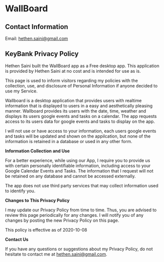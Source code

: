 # WallBoard

## Contact Information
Email: hethen.saini@gmail.com

## KeyBank Privacy Policy

Hethen Saini built the WallBoard app as a Free desktop app. This application is provided by Hethen Saini at no cost and is intended for use as is.

This page is used to inform visitors regarding my policies with the collection, use, and disclosure of Personal Information if anyone decided to use my Service.

Wallboard is a desktop application that provides users with realtime information that is displayed to users in a easy and aesthetically pleasing manner. Wallboard provides its users with the date, time, weather and displays its users google events and tasks on a calendar. The app requests access to its users data for google events and tasks to display on the app.

I will not use or have access to your information, each users google events and tasks will be updated and shown on the appilcation, but none of the information is retained in a database or used in any other form.

**Information Collection and Use**

For a better experience, while using our App, I require you to provide us with certain personally identifiable information, including access to your Google Calendar Events and Tasks. The information that I request will not be retained on any database and cannot be accessed externally.

The app does not use third party services that may collect information used to identify you.

**Changes to This Privacy Policy**

I may update our Privacy Policy from time to time. Thus, you are advised to review this page periodically for any changes. I will notify you of any changes by posting the new Privacy Policy on this page.

This policy is effective as of 2020-10-08

**Contact Us**

If you have any questions or suggestions about my Privacy Policy, do not hesitate to contact me at hethen.saini@gmail.com.
